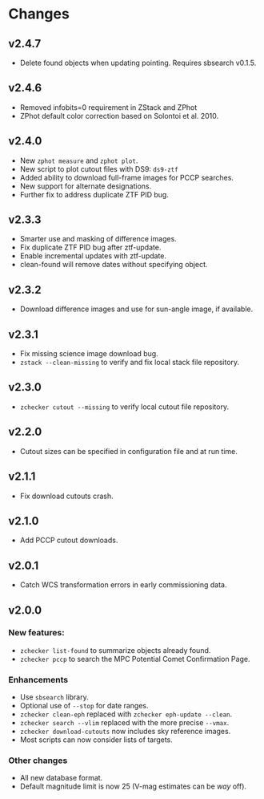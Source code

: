 # Changes

## v2.4.7
* Delete found objects when updating pointing.  Requires sbsearch v0.1.5.

## v2.4.6
* Removed infobits=0 requirement in ZStack and ZPhot
* ZPhot default color correction based on Solontoi et al. 2010.

## v2.4.0
* New `zphot measure` and `zphot plot`.
* New script to plot cutout files with DS9: `ds9-ztf`
* Added ability to download full-frame images for PCCP searches.
* New support for alternate designations.
* Further fix to address duplicate ZTF PID bug.

## v2.3.3
* Smarter use and masking of difference images.
* Fix duplicate ZTF PID bug after ztf-update.
* Enable incremental updates with ztf-update.
* clean-found will remove dates without specifying object.

## v2.3.2
* Download difference images and use for sun-angle image, if available.

## v2.3.1
* Fix missing science image download bug.
* `zstack --clean-missing` to verify and fix local stack file repository.

## v2.3.0
* `zchecker cutout --missing` to verify local cutout file repository.

## v2.2.0
* Cutout sizes can be specified in configuration file and at run time.

## v2.1.1
* Fix download cutouts crash.

## v2.1.0
* Add PCCP cutout downloads.

## v2.0.1
* Catch WCS transformation errors in early commissioning data.

## v2.0.0

### New features:
* ``zchecker list-found`` to summarize objects already found.
* ``zchecker pccp`` to search the MPC Potential Comet Confirmation Page.

### Enhancements
* Use ``sbsearch`` library.
* Optional use of ``--stop`` for date ranges.
* ``zchecker clean-eph`` replaced with ``zchecker eph-update --clean``.
* ``zchecker search --vlim`` replaced with the more precise ``--vmax``.
* ``zchecker download-cutouts`` now includes sky reference images.
* Most scripts can now consider lists of targets.

### Other changes
* All new database format.
* Default magnitude limit is now 25 (V-mag estimates can be _way_ off).
